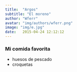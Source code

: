```yaml
---
title:  "Argos"
subtitle: "El moreno"
author: "Wferr"
avatar: "img/authors/wferr.png"
image: "img/e.jpg"
date:   2015-04-24 12:12:12
---
```


### Mi comida favorita
- huesos de pescado
- croquetas
